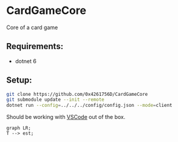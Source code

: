 # CardGameCore
Core of a card game


## Requirements:
* dotnet 6

## Setup:
```bash
git clone https://github.com/0x4261756D/CardGameCore
git submodule update --init --remote
dotnet run --config=../../../config/config.json --mode=client
```
Should be working with [VSCode](https://vscodium.com/) out of the box.

```mermaid
graph LR;
T --> est;
```